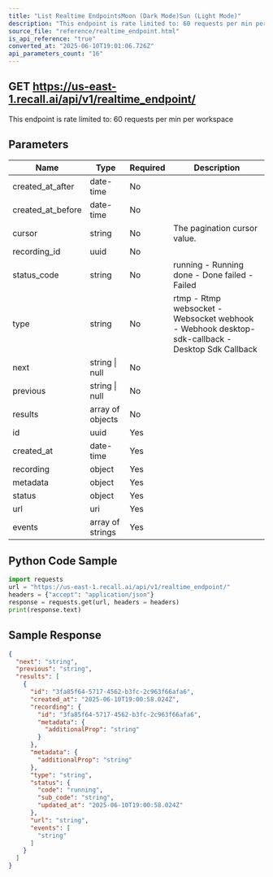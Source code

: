```yaml
---
title: "List Realtime EndpointsMoon (Dark Mode)Sun (Light Mode)"
description: "This endpoint is rate limited to: 60 requests per min per workspace"
source_file: "reference/realtime_endpoint.html"
is_api_reference: "true"
converted_at: "2025-06-10T19:01:06.726Z"
api_parameters_count: "16"
---
```

## GET https://us-east-1.recall.ai/api/v1/realtime_endpoint/

This endpoint is rate limited to: 60 requests per min per workspace

## Parameters

| Name | Type | Required | Description |
| --- | --- | --- | --- |
| created_at_after | date-time | No |  |
| created_at_before | date-time | No |  |
| cursor | string | No | The pagination cursor value. |
| recording_id | uuid | No |  |
| status_code | string | No | running - Running done - Done failed - Failed |
| type | string | No | rtmp - Rtmp websocket - Websocket webhook - Webhook desktop-sdk-callback - Desktop Sdk Callback |
| next | string \| null | No |  |
| previous | string \| null | No |  |
| results | array of objects | No |  |
| id | uuid | Yes |  |
| created_at | date-time | Yes |  |
| recording | object | Yes |  |
| metadata | object | Yes |  |
| status | object | Yes |  |
| url | uri | Yes |  |
| events | array of strings | Yes |  |

## Python Code Sample

```python
import requests
url = "https://us-east-1.recall.ai/api/v1/realtime_endpoint/"
headers = {"accept": "application/json"}
response = requests.get(url, headers = headers)
print(response.text)
```

## Sample Response

```json
{
  "next": "string",
  "previous": "string",
  "results": [
    {
      "id": "3fa85f64-5717-4562-b3fc-2c963f66afa6",
      "created_at": "2025-06-10T19:00:58.024Z",
      "recording": {
        "id": "3fa85f64-5717-4562-b3fc-2c963f66afa6",
        "metadata": {
          "additionalProp": "string"
        }
      },
      "metadata": {
        "additionalProp": "string"
      },
      "type": "string",
      "status": {
        "code": "running",
        "sub_code": "string",
        "updated_at": "2025-06-10T19:00:58.024Z"
      },
      "url": "string",
      "events": [
        "string"
      ]
    }
  ]
}
```
